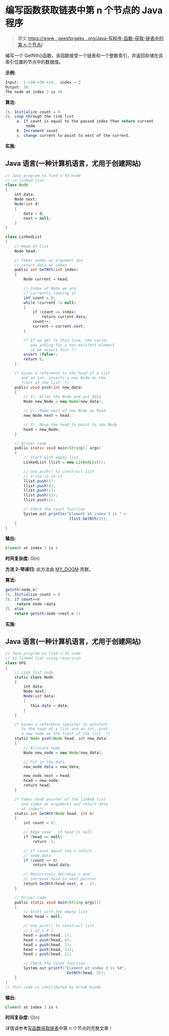 # 编写函数获取链表中第 n 个节点的 Java 程序

> 原文:[https://www . geesforgeks . org/Java-写程序-函数-获取-链表中的第 n 个节点/](https://www.geeksforgeeks.org/java-program-for-writing-a-function-to-get-nth-node-in-a-linked-list/)

编写一个 GetNth()函数，该函数接受一个链表和一个整数索引，并返回存储在该索引位置的节点中的数据值。

**示例:**

```java
Input:  1->10->30->14,  index = 2
Output: 30  
The node at index 2 is 30
```

**算法:**

```java
1\. Initialize count = 0
2\. Loop through the link list
     a. If count is equal to the passed index then return current
         node
     b. Increment count
     c. change current to point to next of the current.
```

**实施:**

## Java 语言(一种计算机语言，尤用于创建网站)

```java
// Java program to find n'th node 
// in linked list
class Node
{
    int data;
    Node next;
    Node(int d)
    {
        data = d;
        next = null;
    }
}

class LinkedList 
{
    // Head of list
    Node head; 

    // Takes index as argument and 
    // return data at index
    public int GetNth(int index)
    {
        Node current = head;

        // Index of Node we are
        // currently looking at
        int count = 0; 
        while (current != null)
        {
            if (count == index)
                return current.data;
            count++;
            current = current.next;
        }

        /* If we get to this line, the caller 
           was asking for a non-existent element 
           so we assert fail */
        assert (false);
        return 0;
    }

    /* Given a reference to the head of a list 
       and an int, inserts a new Node on the 
       front of the list. */
    public void push(int new_data)
    {
        // 1\. Alloc the Node and put data
        Node new_Node = new Node(new_data);

        // 2\. Make next of new Node as head 
        new_Node.next = head;

        // 3\. Move the head to point to new Node
        head = new_Node;
    }

    // Driver code
    public static void main(String[] args)
    {
        // Start with empty list
        LinkedList llist = new LinkedList();

        // Use push() to construct list
        // 1->12->1->4->1 
        llist.push(1);
        llist.push(4);
        llist.push(1);
        llist.push(12);
        llist.push(1);

        // Check the count function 
        System.out.println("Element at index 3 is " + 
                            llist.GetNth(3));
    }
}
```

**输出:**

```java
Element at index 3 is 4
```

**时间复杂度:** O(n)

**方法 2-带递归:**
此方法由 [MY_DOOM](https://auth.geeksforgeeks.org/user/MY_DOOM) 贡献。

**算法:**

```java
getnth(node,n)
1\. Initialize count = 0
2\. if count==n
     return node->data
3\. else
    return getnth(node->next,n-1)
```

**实施:**

## Java 语言(一种计算机语言，尤用于创建网站)

```java
// Java program to find n'th node 
// in linked list using recursion
class GFG 
{
    // Link list node 
    static class Node 
    {
        int data;
        Node next;
        Node(int data) 
        { 
           this.data = data; 
        }
    }

    /* Given a reference (pointer to pointer) 
       to the head of a list and an int, push 
       a new node on the front of the list. */
    static Node push(Node head, int new_data)
    {
        // Allocate node 
        Node new_node = new Node(new_data);

        // Put in the data 
        new_node.data = new_data;

        new_node.next = head;
        head = new_node;
        return head;
    }

    /* Takes head pointer of the linked list 
       and index as arguments and return data 
       at index*/
    static int GetNth(Node head, int n)
    {
        int count = 0;

        // Edge case - if head is null
        if (head == null) 
            return -1;

        // If count equal too n return 
        // node.data
        if (count == n)
            return head.data;

        // Recursively decrease n and 
        // increase head to next pointer
        return GetNth(head.next, n - 1);
    }

    // Driver code
    public static void main(String args[])
    {
        // Start with the empty list
        Node head = null;

        // Use push() to construct list
        // 1.12.1.4.1 
        head = push(head, 1);
        head = push(head, 4);
        head = push(head, 1);
        head = push(head, 12);
        head = push(head, 1);

        // Check the count function 
        System.out.printf("Element at index 3 is %d",
                           GetNth(head, 3));
    }
}
// This code is contributed by Arnab Kundu
```

**输出:**

```java
Element at index 3 is 4
```

**时间复杂度:** O(n)

详情请参考[写函数获取链表](https://www.geeksforgeeks.org/write-a-function-to-get-nth-node-in-a-linked-list/)中第 n 个节点的完整文章！